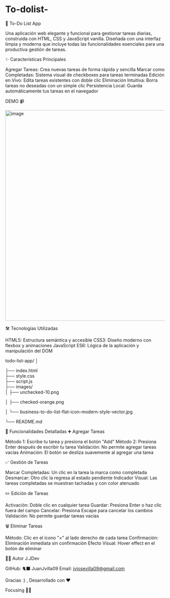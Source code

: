 # To-dolist-

📝 To-Do List App

Una aplicación web elegante y funcional para gestionar tareas diarias, construida con HTML, CSS y JavaScript vanilla. Diseñada con una interfaz limpia y moderna que incluye todas las funcionalidades esenciales para una productiva gestión de tareas.

✨ Características Principales

Agregar Tareas: Crea nuevas tareas de forma rápida y sencilla
Marcar como Completadas: Sistema visual de checkboxes para tareas terminadas
Edición en Vivo: Edita tareas existentes con doble clic
Eliminación Intuitiva: Borra tareas no deseadas con un simple clic
Persistencia Local: Guarda automáticamente tus tareas en el navegador

DEMO 📹

<img width="1283" height="664" alt="image" src="https://github.com/user-attachments/assets/82dba0e0-c8a3-408c-af0e-3b86ec1904a6" />

🛠️ Tecnologías Utilizadas

HTML5: Estructura semántica y accesible
CSS3: Diseño moderno con flexbox y animaciones
JavaScript ES6: Lógica de la aplicación y manipulación del DOM

todo-list-app/
│

├── index.html                
├── style.css           
├── script.js           
├── images/             
│   ├── unchecked-10.png

│   ├── checked-orange.png

│   └── business-to-do-list-flat-icon-modern-style-vector.jpg

└── README.md           

🎯 Funcionalidades Detalladas
➕ Agregar Tareas

Método 1: Escribe tu tarea y presiona el botón "Add"
Método 2: Presiona Enter después de escribir tu tarea
Validación: No permite agregar tareas vacías
Animación: El botón se desliza suavemente al agregar una tarea

✅ Gestión de Tareas

Marcar Completadas: Un clic en la tarea la marca como completada
Desmarcar: Otro clic la regresa al estado pendiente
Indicador Visual: Las tareas completadas se muestran tachadas y con color atenuado

✏️ Edición de Tareas

Activación: Doble clic en cualquier tarea
Guardar: Presiona Enter o haz clic fuera del campo
Cancelar: Presiona Escape para cancelar los cambios
Validación: No permite guardar tareas vacías

🗑️ Eliminar Tareas

Método: Clic en el ícono "×" al lado derecho de cada tarea
Confirmación: Eliminación inmediata sin confirmación
Efecto Visual: Hover effect en el botón de eliminar

👨‍💻 Autor
J.JDev

GitHub: 🐈‍⬛ JuanJvilla09
Email: jvjosevilla09@gmail.com

Gracias :) , Desarrollado con ❤️

 Focusing 🚀🎯
